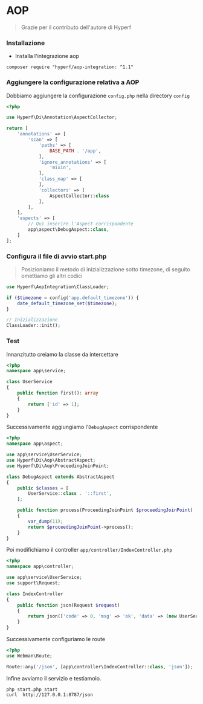 # AOP

> Grazie per il contributo dell'autore di Hyperf

### Installazione

- Installa l'integrazione aop

```shell
composer require "hyperf/aop-integration: ^1.1"
```

### Aggiungere la configurazione relativa a AOP

Dobbiamo aggiungere la configurazione `config.php` nella directory `config`

```php
<?php

use Hyperf\Di\Annotation\AspectCollector;

return [
    'annotations' => [
        'scan' => [
            'paths' => [
                BASE_PATH . '/app',
            ],
            'ignore_annotations' => [
                'mixin',
            ],
            'class_map' => [
            ],
            'collectors' => [
                AspectCollector::class
            ],
        ],
    ],
    'aspects' => [
        // Qui inserire l'Aspect corrispondente
        app\aspect\DebugAspect::class,
    ]
];

```

### Configura il file di avvio start.php

> Posizioniamo il metodo di inizializzazione sotto timezone, di seguito omettiamo gli altri codici

```php
use Hyperf\AopIntegration\ClassLoader;

if ($timezone = config('app.default_timezone')) {
    date_default_timezone_set($timezone);
}

// Inizializzazione
ClassLoader::init();
```

### Test

Innanzitutto creiamo la classe da intercettare

```php
<?php
namespace app\service;

class UserService
{
    public function first(): array
    {
        return ['id' => 1];
    }
}
```

Successivamente aggiungiamo l'`DebugAspect` corrispondente

```php
<?php
namespace app\aspect;

use app\service\UserService;
use Hyperf\Di\Aop\AbstractAspect;
use Hyperf\Di\Aop\ProceedingJoinPoint;

class DebugAspect extends AbstractAspect
{
    public $classes = [
        UserService::class . '::first',
    ];

    public function process(ProceedingJoinPoint $proceedingJoinPoint)
    {
        var_dump(11);
        return $proceedingJoinPoint->process();
    }
}
```

Poi modifichiamo il controller `app/controller/IndexController.php`

```php
<?php
namespace app\controller;

use app\service\UserService;
use support\Request;

class IndexController
{
    public function json(Request $request)
    {
        return json(['code' => 0, 'msg' => 'ok', 'data' => (new UserService())->first()]);
    }
}
```

Successivamente configuriamo le route

```php
<?php
use Webman\Route;

Route::any('/json', [app\controller\IndexController::class, 'json']);
```

Infine avviamo il servizio e testiamolo.

```shell
php start.php start
curl  http://127.0.0.1:8787/json
```
